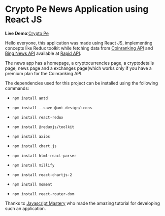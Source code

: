 # Crypto Pe News Application using React JS

**Live Demo**:[Crypto Pe](https://crypto-pe.web.app/)

Hello everyone, this application was made using React JS, implementing concepts like Redux toolkit while fetching data from [Coinranking API](https://rapidapi.com/Coinranking/api/coinranking1/) and [Bing News API](https://rapidapi.com/microsoft-azure-org-microsoft-cognitive-services/api/bing-news-search1/) available at [Rapid API](https://rapidapi.com/).

The news app has a homepage, a cryptocurrencies page, a cryptodetails page, news page and a exchanges page(which works only if you have a premium plan for the Coinranking API.

The dependencies used for this project can be installed using the following commands:
- ```npm install antd```

- ```npm install --save @ant-design/icons```

- ```npm install react-redux```

- ```npm install @reduxjs/toolkit```

- ```npm install axios```

- ```npm install chart.js```

- ```npm install html-react-parser```

- ```npm install millify```

- ```npm install react-chartjs-2```

- ```npm install moment```

- ```npm install react-router-dom```

Thanks to [Javascript Mastery](https://www.youtube.com/channel/UCmXmlB4-HJytD7wek0Uo97A) who made the amazing tutorial for developing such an application.
